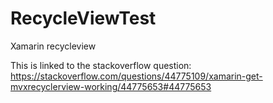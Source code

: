 # RecycleViewTest
Xamarin recycleview

This is linked to the stackoverflow question: https://stackoverflow.com/questions/44775109/xamarin-get-mvxrecyclerview-working/44775653#44775653